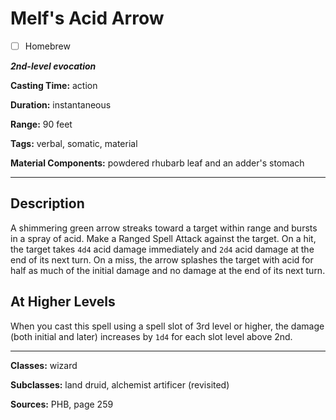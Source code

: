# Melf's Acid Arrow

- [ ] Homebrew

***2nd-level evocation***

**Casting Time:** action

**Duration:** instantaneous

**Range:** 90 feet

**Tags:** verbal, somatic, material

**Material Components:** powdered rhubarb leaf and an adder's stomach

---

## Description
A shimmering green arrow streaks toward a target within range and bursts in a spray of acid.
Make a Ranged Spell Attack against the target.
On a hit, the target takes `4d4` acid damage immediately and `2d4` acid damage at the end of its next turn.
On a miss, the arrow splashes the target with acid for half as much of the initial damage and no damage at the end of its next turn.

## At Higher Levels
When you cast this spell using a spell slot of 3rd level or higher, the damage (both initial and later) increases by `1d4` for each slot level above 2nd.

---

**Classes:** wizard

**Subclasses:** land druid, alchemist artificer (revisited)

**Sources:** PHB, page 259
